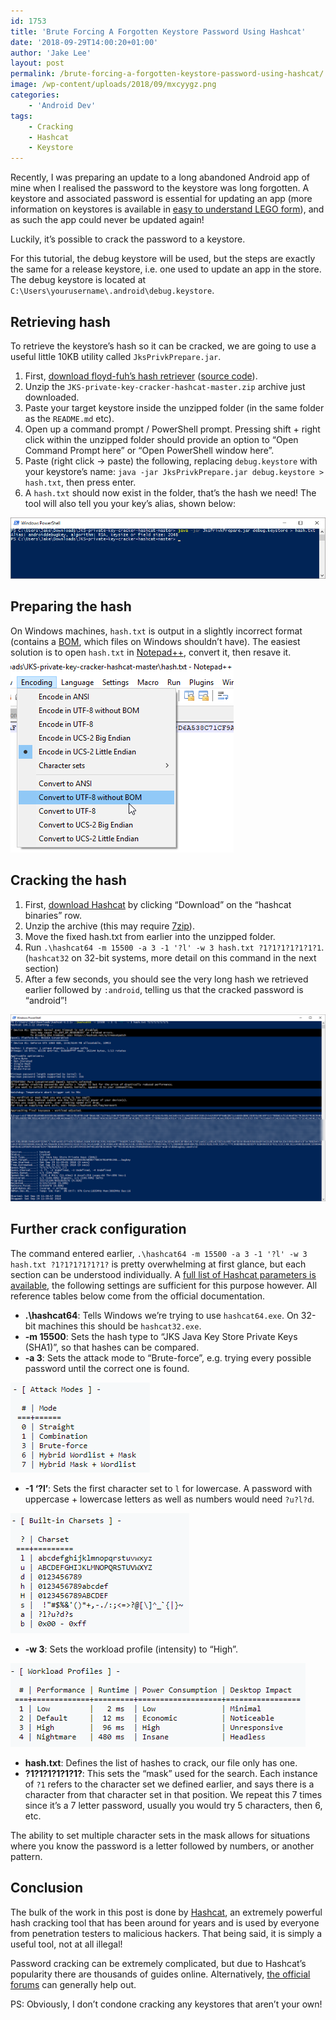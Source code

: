 ```yaml
---
id: 1753
title: 'Brute Forcing A Forgotten Keystore Password Using Hashcat'
date: '2018-09-29T14:00:20+01:00'
author: 'Jake Lee'
layout: post
permalink: /brute-forcing-a-forgotten-keystore-password-using-hashcat/
image: /wp-content/uploads/2018/09/mxcyygz.png
categories:
    - 'Android Dev'
tags:
    - Cracking
    - Hashcat
    - Keystore
---
```


Recently, I was preparing an update to a long abandoned Android app of mine when I realised the password to the keystore was long forgotten. A keystore and associated password is essential for updating an app (more information on keystores is available in [easy to understand LEGO form](https://www.youtube.com/watch?v=3lDtAf8Jk_c)), and as such the app could never be updated again!

Luckily, it’s possible to crack the password to a keystore.

For this tutorial, the debug keystore will be used, but the steps are exactly the same for a release keystore, i.e. one used to update an app in the store. The debug keystore is located at `C:\Users\yourusername\.android\debug.keystore`.

## Retrieving hash

To retrieve the keystore’s hash so it can be cracked, we are going to use a useful little 10KB utility called `JksPrivkPrepare.jar`.

1. First, [download floyd-fuh’s hash retriever](https://github.com/floyd-fuh/JKS-private-key-cracker-hashcat/archive/master.zip) ([source code](https://github.com/floyd-fuh/JKS-private-key-cracker-hashcat)).
2. Unzip the `JKS-private-key-cracker-hashcat-master.zip` archive just downloaded.
3. Paste your target keystore inside the unzipped folder (in the same folder as the `README.md` etc).
4. Open up a command prompt / PowerShell prompt. Pressing shift + right click within the unzipped folder should provide an option to “Open Command Prompt here” or “Open PowerShell window here”.
5. Paste (right click -&gt; paste) the following, replacing `debug.keystore` with your keystore’s name: `java -jar JksPrivkPrepare.jar debug.keystore > hash.txt`, then press enter.
6. A `hash.txt` should now exist in the folder, that’s the hash we need! The tool will also tell you your key’s alias, shown below:

![hashcat installed](/wp-content/uploads/2018/09/leovqan.png)

## Preparing the hash

On Windows machines, `hash.txt` is output in a slightly incorrect format (contains a [BOM](https://www.w3.org/International/questions/qa-byte-order-mark), which files on Windows shouldn’t have). The easiest solution is to open `hash.txt` in [Notepad++](https://notepad-plus-plus.org/download/v7.5.8.html), convert it, then resave it.  
![converting file](/wp-content/uploads/2018/09/d22ooef.png)

## Cracking the hash

1. First, [download Hashcat](https://hashcat.net/hashcat/) by clicking “Download” on the “hashcat binaries” row.
2. Unzip the archive (this may require [7zip](https://www.7-zip.org/download.html)).
3. Move the fixed hash.txt from earlier into the unzipped folder.
4. Run `.\hashcat64 -m 15500 -a 3 -1 '?l' -w 3 hash.txt ?1?1?1?1?1?1?1`. (`hashcat32` on 32-bit systems, more detail on this command in the next section)
5. After a few seconds, you should see the very long hash we retrieved earlier followed by `:android`, telling us that the cracked password is “android”!

![cracking the hash](/wp-content/uploads/2018/09/lpp8e6k.png)

## Further crack configuration

The command entered earlier, `.\hashcat64 -m 15500 -a 3 -1 '?l' -w 3 hash.txt ?1?1?1?1?1?1?` is pretty overwhelming at first glance, but each section can be understood individually. A [full list of Hashcat parameters is available](https://hashcat.net/wiki/doku.php?id=hashcat), the following settings are sufficient for this purpose however. All reference tables below come from the official documentation.

- **.\\hashcat64**: Tells Windows we’re trying to use `hashcat64.exe`. On 32-bit machines this should be `hashcat32.exe`.
- **-m 15500**: Sets the hash type to “JKS Java Key Store Private Keys (SHA1)”, so that hashes can be compared.
- **-a 3**: Sets the attack mode to “Brute-force”, e.g. trying every possible password until the correct one is found.

![attack mode](/wp-content/uploads/2018/09/p5utt0q.png)

- **-1 ‘?l’**: Sets the first character set to `l` for lowercase. A password with uppercase + lowercase letters as well as numbers would need `?u?l?d`.

![charset](/wp-content/uploads/2018/09/3tndajn.png)

- **-w 3**: Sets the workload profile (intensity) to “High”.

![workload profile](/wp-content/uploads/2018/09/inwz4ub.png)

- **hash.txt**: Defines the list of hashes to crack, our file only has one.
- **?1?1?1?1?1?1?**: This sets the “mask” used for the search. Each instance of `?1` refers to the character set we defined earlier, and says there is a character from that character set in that position. We repeat this 7 times since it’s a 7 letter password, usually you would try 5 characters, then 6, etc.

The ability to set multiple character sets in the mask allows for situations where you know the password is a letter followed by numbers, or another pattern.

## Conclusion

The bulk of the work in this post is done by [Hashcat](https://hashcat.net/hashcat/), an extremely powerful hash cracking tool that has been around for years and is used by everyone from penetration testers to malicious hackers. That being said, it is simply a useful tool, not at all illegal!

Password cracking can be extremely complicated, but due to Hashcat’s popularity there are thousands of guides online. Alternatively, [the official forums](https://hashcat.net/forum/) can generally help out.

PS: Obviously, I don’t condone cracking any keystores that aren’t your own!